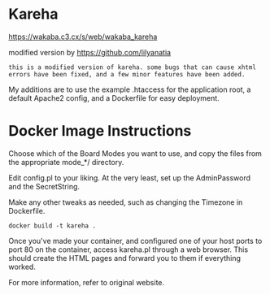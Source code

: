 # Kareha

https://wakaba.c3.cx/s/web/wakaba_kareha

modified version by https://github.com/lilyanatia

```this is a modified version of kareha. some bugs that can cause xhtml errors have been fixed, and a few minor features have been added.```

My additions are to use the example .htaccess for the application root, a default Apache2 config, and a Dockerfile for easy deployment.

# Docker Image Instructions

Choose which of the Board Modes you want to use, and copy the files from the appropriate mode_*/ directory.

Edit config.pl to your liking. At the very least, set up the AdminPassword and the SecretString.

Make any other tweaks as needed, such as changing the Timezone in Dockerfile.

```docker build -t kareha .```

Once you've made your container, and configured one of your host ports to port 80 on the container, access kareha.pl through a web browser. This should create the HTML pages and forward you to them if everything worked.

For more information, refer to original website.

